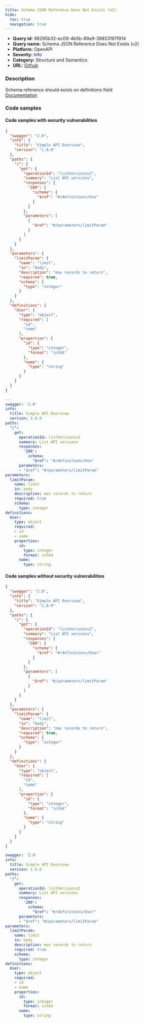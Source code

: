 ```yaml
---
title: Schema JSON Reference Does Not Exists (v2)
hide:
  toc: true
  navigation: true
---
```


<style>
  .highlight .hll {
    background-color: #ff171742;
  }
  .md-content {
    max-width: 1100px;
    margin: 0 auto;
  }
</style>

-   **Query id:** 98295b32-ec09-4b5b-89a9-39853197f914
-   **Query name:** Schema JSON Reference Does Not Exists (v2)
-   **Platform:** OpenAPI
-   **Severity:** <span style="color:#00C">Info</span>
-   **Category:** Structure and Semantics
-   **URL:** [Github](https://github.com/Checkmarx/kics/tree/master/assets/queries/openAPI/2.0/json_reference_does_not_exists_schema)

### Description
Schema reference should exists on definitions field<br>
[Documentation](https://swagger.io/specification/v2/#definitionsObject)

### Code samples
#### Code samples with security vulnerabilities
```json title="Positive test num. 1 - json file" hl_lines="15"
{
  "swagger": "2.0",
  "info": {
    "title": "Simple API Overview",
    "version": "1.0.0"
  },
  "paths": {
    "/": {
      "get": {
        "operationId": "listVersionsv2",
        "summary": "List API versions",
        "responses": {
          "200": {
            "schema": {
              "$ref": "#/definitions/Use"
            }
          }
        },
        "parameters": [
          {
            "$ref": "#/parameters/limitParam"
          }
        ]
      }
    }
  },
  "parameters": {
    "limitParam": {
      "name": "limit",
      "in": "body",
      "description": "max records to return",
      "required": true,
      "schema": {
        "type": "integer"
      }
    }
  },
  "definitions": {
    "User": {
      "type": "object",
      "required": [
        "id",
        "name"
      ],
      "properties": {
        "id": {
          "type": "integer",
          "format": "int64"
        },
        "name": {
          "type": "string"
        }
      }
    }
  }
}

```
```yaml title="Positive test num. 2 - yaml file" hl_lines="14"
---
swagger: '2.0'
info:
  title: Simple API Overview
  version: 1.0.0
paths:
  "/":
    get:
      operationId: listVersionsv2
      summary: List API versions
      responses:
        '200':
          schema:
            "$ref": "#/definitions/Use"
      parameters:
      - "$ref": "#/parameters/limitParam"
parameters:
  limitParam:
    name: limit
    in: body
    description: max records to return
    required: true
    schema:
      type: integer
definitions:
  User:
    type: object
    required:
    - id
    - name
    properties:
      id:
        type: integer
        format: int64
      name:
        type: string

```


#### Code samples without security vulnerabilities
```json title="Negative test num. 1 - json file"
{
  "swagger": "2.0",
  "info": {
    "title": "Simple API Overview",
    "version": "1.0.0"
  },
  "paths": {
    "/": {
      "get": {
        "operationId": "listVersionsv2",
        "summary": "List API versions",
        "responses": {
          "200": {
            "schema": {
              "$ref": "#/definitions/User"
            }
          }
        },
        "parameters": [
          {
            "$ref": "#/parameters/limitParam"
          }
        ]
      }
    }
  },
  "parameters": {
    "limitParam": {
      "name": "limit",
      "in": "body",
      "description": "max records to return",
      "required": true,
      "schema": {
        "type": "integer"
      }
    }
  },
  "definitions": {
    "User": {
      "type": "object",
      "required": [
        "id",
        "name"
      ],
      "properties": {
        "id": {
          "type": "integer",
          "format": "int64"
        },
        "name": {
          "type": "string"
        }
      }
    }
  }
}

```
```yaml title="Negative test num. 2 - yaml file"
swagger: '2.0'
info:
  title: Simple API Overview
  version: 1.0.0
paths:
  "/":
    get:
      operationId: listVersionsv2
      summary: List API versions
      responses:
        '200':
          schema:
            "$ref": "#/definitions/User"
      parameters:
      - "$ref": "#/parameters/limitParam"
parameters:
  limitParam:
    name: limit
    in: body
    description: max records to return
    required: true
    schema:
      type: integer
definitions:
  User:
    type: object
    required:
    - id
    - name
    properties:
      id:
        type: integer
        format: int64
      name:
        type: string

```
